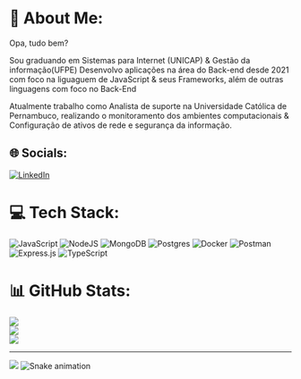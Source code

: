 # 💫 About Me:
Opa, tudo bem?<br>

Sou graduando em Sistemas para Internet (UNICAP) & Gestão da informação(UFPE) Desenvolvo aplicações na área do Back-end desde 2021 com foco na liguaguem de JavaScript & seus Frameworks, além de outras linguagens com foco no Back-End  

Atualmente trabalho como Analista de suporte na Universidade Católica de Pernambuco, realizando o monitoramento dos ambientes computacionais & Configuração de ativos de rede e segurança da informação.<br> 


## 🌐 Socials:
[![LinkedIn](https://img.shields.io/badge/LinkedIn-%230077B5.svg?logo=linkedin&logoColor=white)](https://linkedin.com/in/https://www.linkedin.com/in/lucas-barbosa-1cs/) 

# 💻 Tech Stack:
![JavaScript](https://img.shields.io/badge/javascript-%23323330.svg?style=flat-square&logo=javascript&logoColor=%23F7DF1E) ![NodeJS](https://img.shields.io/badge/node.js-6DA55F?style=flat-square&logo=node.js&logoColor=white) ![MongoDB](https://img.shields.io/badge/MongoDB-%234ea94b.svg?style=flat-square&logo=mongodb&logoColor=white) ![Postgres](https://img.shields.io/badge/postgres-%23316192.svg?style=flat-square&logo=postgresql&logoColor=white) ![Docker](https://img.shields.io/badge/docker-%230db7ed.svg?style=flat-square&logo=docker&logoColor=white) ![Postman](https://img.shields.io/badge/Postman-FF6C37?style=flat-square&logo=postman&logoColor=white) ![Express.js](https://img.shields.io/badge/express.js-%23404d59.svg?style=flat-square&logo=express&logoColor=%2361DAFB) ![TypeScript](https://img.shields.io/badge/typescript-%23007ACC.svg?style=flat-square&logo=typescript&logoColor=white)
# 📊 GitHub Stats:
![](https://github-readme-stats.vercel.app/api?username=lucasbDev&theme=dracula&hide_border=true&include_all_commits=true&count_private=false)<br/>
![](https://github-readme-streak-stats.herokuapp.com/?user=lucasbDev&theme=dracula&hide_border=true)<br/>
![](https://github-readme-stats.vercel.app/api/top-langs/?username=lucasbDev&theme=dracula&hide_border=true&include_all_commits=true&count_private=false&layout=compact)

---
[![](https://visitcount.itsvg.in/api?id=lucasbDev&icon=9&color=12)](https://visitcount.itsvg.in)
![Snake animation](https://github.com/lucasbDev/lucasbDev/blob/output/github-contribution-grid-snake.svg)
